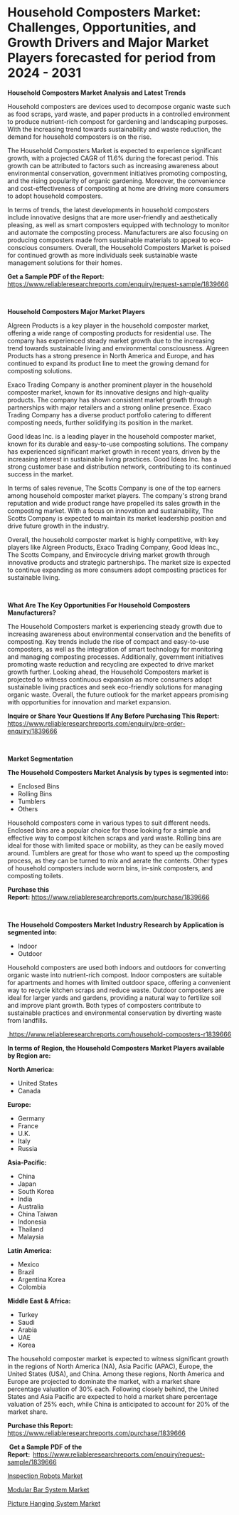 <p><h1>Household Composters Market: Challenges, Opportunities, and Growth Drivers and Major Market Players forecasted for period from 2024 - 2031</h1></p><p><strong>Household Composters Market Analysis and Latest Trends</strong></p>
<p><p>Household composters are devices used to decompose organic waste such as food scraps, yard waste, and paper products in a controlled environment to produce nutrient-rich compost for gardening and landscaping purposes. With the increasing trend towards sustainability and waste reduction, the demand for household composters is on the rise.</p><p>The Household Composters Market is expected to experience significant growth, with a projected CAGR of 11.6% during the forecast period. This growth can be attributed to factors such as increasing awareness about environmental conservation, government initiatives promoting composting, and the rising popularity of organic gardening. Moreover, the convenience and cost-effectiveness of composting at home are driving more consumers to adopt household composters.</p><p>In terms of trends, the latest developments in household composters include innovative designs that are more user-friendly and aesthetically pleasing, as well as smart composters equipped with technology to monitor and automate the composting process. Manufacturers are also focusing on producing composters made from sustainable materials to appeal to eco-conscious consumers. Overall, the Household Composters Market is poised for continued growth as more individuals seek sustainable waste management solutions for their homes.</p></p>
<p><strong>Get a Sample PDF of the Report:&nbsp;</strong> <a href="https://www.reliableresearchreports.com/enquiry/request-sample/1839666">https://www.reliableresearchreports.com/enquiry/request-sample/1839666</a></p>
<p>&nbsp;</p>
<p><strong>Household Composters Major Market Players</strong></p>
<p><p>Algreen Products is a key player in the household composter market, offering a wide range of composting products for residential use. The company has experienced steady market growth due to the increasing trend towards sustainable living and environmental consciousness. Algreen Products has a strong presence in North America and Europe, and has continued to expand its product line to meet the growing demand for composting solutions.</p><p>Exaco Trading Company is another prominent player in the household composter market, known for its innovative designs and high-quality products. The company has shown consistent market growth through partnerships with major retailers and a strong online presence. Exaco Trading Company has a diverse product portfolio catering to different composting needs, further solidifying its position in the market.</p><p>Good Ideas Inc. is a leading player in the household composter market, known for its durable and easy-to-use composting solutions. The company has experienced significant market growth in recent years, driven by the increasing interest in sustainable living practices. Good Ideas Inc. has a strong customer base and distribution network, contributing to its continued success in the market.</p><p>In terms of sales revenue, The Scotts Company is one of the top earners among household composter market players. The company's strong brand reputation and wide product range have propelled its sales growth in the composting market. With a focus on innovation and sustainability, The Scotts Company is expected to maintain its market leadership position and drive future growth in the industry.</p><p>Overall, the household composter market is highly competitive, with key players like Algreen Products, Exaco Trading Company, Good Ideas Inc., The Scotts Company, and Envirocycle driving market growth through innovative products and strategic partnerships. The market size is expected to continue expanding as more consumers adopt composting practices for sustainable living.</p></p>
<p>&nbsp;</p>
<p><strong>What Are The Key Opportunities For Household Composters Manufacturers?</strong></p>
<p><p>The Household Composters market is experiencing steady growth due to increasing awareness about environmental conservation and the benefits of composting. Key trends include the rise of compact and easy-to-use composters, as well as the integration of smart technology for monitoring and managing composting processes. Additionally, government initiatives promoting waste reduction and recycling are expected to drive market growth further. Looking ahead, the Household Composters market is projected to witness continuous expansion as more consumers adopt sustainable living practices and seek eco-friendly solutions for managing organic waste. Overall, the future outlook for the market appears promising with opportunities for innovation and market expansion.</p></p>
<p><strong>Inquire or Share Your Questions If Any Before Purchasing This Report:</strong> <a href="https://www.reliableresearchreports.com/enquiry/pre-order-enquiry/1839666">https://www.reliableresearchreports.com/enquiry/pre-order-enquiry/1839666</a></p>
<p>&nbsp;</p>
<p><strong>Market Segmentation</strong></p>
<p><strong>The Household Composters Market Analysis by types is segmented into:</strong></p>
<p><ul><li>Enclosed Bins</li><li>Rolling Bins</li><li>Tumblers</li><li>Others</li></ul></p>
<p><p>Household composters come in various types to suit different needs. Enclosed bins are a popular choice for those looking for a simple and effective way to compost kitchen scraps and yard waste. Rolling bins are ideal for those with limited space or mobility, as they can be easily moved around. Tumblers are great for those who want to speed up the composting process, as they can be turned to mix and aerate the contents. Other types of household composters include worm bins, in-sink composters, and composting toilets.</p></p>
<p><strong>Purchase this Report:&nbsp;</strong><a href="https://www.reliableresearchreports.com/purchase/1839666">https://www.reliableresearchreports.com/purchase/1839666</a></p>
<p>&nbsp;</p>
<p><strong>The Household Composters Market Industry Research by Application is segmented into:</strong></p>
<p><ul><li>Indoor</li><li>Outdoor</li></ul></p>
<p><p>Household composters are used both indoors and outdoors for converting organic waste into nutrient-rich compost. Indoor composters are suitable for apartments and homes with limited outdoor space, offering a convenient way to recycle kitchen scraps and reduce waste. Outdoor composters are ideal for larger yards and gardens, providing a natural way to fertilize soil and improve plant growth. Both types of composters contribute to sustainable practices and environmental conservation by diverting waste from landfills.</p></p>
<p><a href="https://www.reliableresearchreports.com/household-composters-r1839666">&nbsp;https://www.reliableresearchreports.com/household-composters-r1839666</a></p>
<p><strong>In terms of Region, the Household Composters Market Players available by Region are:</strong></p>
<p>
    <p> <strong> North America: </strong>
        <ul>
            <li>United States</li>
            <li>Canada</li>
        </ul>
        </p> 
    <p> <strong> Europe: </strong>
        <ul>
            <li>Germany</li>
            <li>France</li>
            <li>U.K.</li>
            <li>Italy</li>
            <li>Russia</li>
        </ul>
        </p> 
    <p> <strong> Asia-Pacific: </strong>
        <ul>
            <li>China</li>
            <li>Japan</li>
            <li>South Korea</li>
            <li>India</li>
            <li>Australia</li>
            <li>China Taiwan</li>
            <li>Indonesia</li>
            <li>Thailand</li>
            <li>Malaysia</li>
        </ul>
        </p> 
    <p> <strong> Latin America: </strong>
        <ul>
            <li>Mexico</li>
            <li>Brazil</li>
            <li>Argentina Korea</li>
            <li>Colombia</li>
        </ul>
        </p> 
    <p> <strong> Middle East & Africa: </strong>
        <ul>
            <li>Turkey</li>
            <li>Saudi</li>
            <li>Arabia</li>
            <li>UAE</li>
            <li>Korea</li>
        </ul>
    </p>
    </p>
<p><p>The household composter market is expected to witness significant growth in the regions of North America (NA), Asia Pacific (APAC), Europe, the United States (USA), and China. Among these regions, North America and Europe are projected to dominate the market, with a market share percentage valuation of 30% each. Following closely behind, the United States and Asia Pacific are expected to hold a market share percentage valuation of 25% each, while China is anticipated to account for 20% of the market share.</p></p>
<p><strong>Purchase this Report: </strong><a href="https://www.reliableresearchreports.com/purchase/1839666">https://www.reliableresearchreports.com/purchase/1839666</a></p>
<p>&nbsp;<strong>Get a Sample PDF of the Report:&nbsp;&nbsp;</strong><a href="https://www.reliableresearchreports.com/enquiry/request-sample/1839666">https://www.reliableresearchreports.com/enquiry/request-sample/1839666</a></p>
<p><strong></strong></p>
<p><p><a href="https://issuu.com/reportprime-2/docs/inspection-robots-market-size-2030.pptx">Inspection Robots Market</a></p><p><a href="https://github.com/RoccoManning/Market-Research-Report-List-5/blob/main/modular-bar-system-market.md">Modular Bar System Market</a></p><p><a href="https://github.com/mateobossinovero/Market-Research-Report-List-1/blob/main/picture-hanging-system-market.md">Picture Hanging System Market</a></p></p>